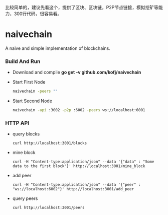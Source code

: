 比较简单的，建议先看这个，提供了区块、区块链，P2P节点链接，模拟挖矿等能力，300行代码，很容易看。

# naivechain
A naive and simple implementation of blockchains.

### Build And Run

- Download and compile **go get -v github.com/kofj/naivechain**

- Start First Node

  ```bash
  naivechain -peers ""
  ```

- Start Second Node

  ```bash
  naivechain -api :3002 -p2p :6002 -peers ws://localhost:6001
  ```



### HTTP API

- query blocks

  ```
  curl http://localhost:3001/blocks

  ```

- mine block

  ```
  curl -H "Content-type:application/json" --data '{"data" : "Some data to the first block"}' http://localhost:3001/mine_block

  ```

- add peer

  ```
  curl -H "Content-type:application/json" --data '{"peer" : "ws://localhost:6002"}' http://localhost:3001/add_peer

  ```

- query peers

  ```
  curl http://localhost:3001/peers
  ```
